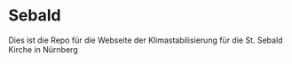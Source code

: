 # Sebald
Dies ist die Repo für die Webseite der Klimastabilisierung für die St. Sebald Kirche in Nürnberg
